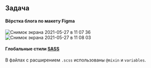 
## Задача

#### Вёрстка блога по макету Figma

![Снимок экрана 2021-05-27 в 11 07 36](https://user-images.githubusercontent.com/64001891/119791987-fe64c980-bedd-11eb-97aa-1b4188c3bdb9.png)
![Снимок экрана 2021-05-27 в 11 08 03](https://user-images.githubusercontent.com/64001891/119792063-10df0300-bede-11eb-8231-b1906d5ffba2.png)


#### Глобальные стили [SASS](https://sass-lang.com/)

В файлах с расширением `.scss` использованы `@mixin` и `variables`.
